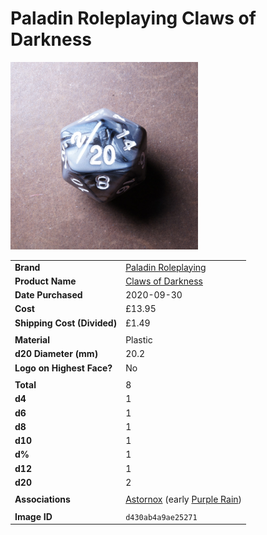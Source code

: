 # Paladin Roleplaying Claws of Darkness

<img src="https://raw.githubusercontent.com/jesskelsall/astarus-images/main/dice/d430ab4a9ae25271.jpg" height="300" />

|||
| --- | --- |
| **Brand** | [Paladin Roleplaying](https://paladinroleplaying.com/) |
| **Product Name** | [Claws of Darkness](https://paladinroleplaying.com/collections/bicolor-peal-dice-sets/products/grey-and-black-dice) |
| **Date Purchased** | 2020-09-30 |
| **Cost** | £13.95 |
| **Shipping Cost (Divided)** | £1.49 |
||
| **Material** | Plastic |
| **d20 Diameter (mm)** | 20.2 |
| **Logo on Highest Face?** | No |
||
| **Total** | 8 |
| **d4** | 1 |
| **d6** | 1 |
| **d8** | 1 |
| **d10** | 1 |
| **d%** | 1 |
| **d12** | 1 |
| **d20** | 2 |
||
| **Associations** | [Astornox](../organisations/astornox/astornox.md) (early [Purple Rain](../campaigns/C1-purple-rain.md)) |
||
| **Image ID** | `d430ab4a9ae25271` |
